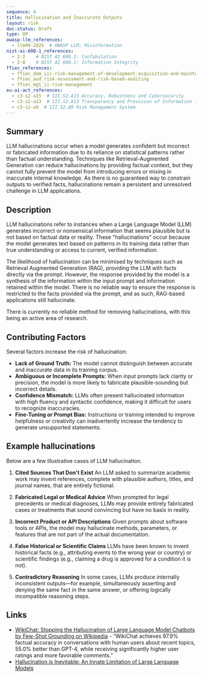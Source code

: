 ```yaml
---
sequence: 4
title: Hallucination and Inaccurate Outputs
layout: risk
doc-status: Draft
type: OP
owasp-llm_references:
  - llm09-2025  # OWASP LLM: Misinformation
nist-ai-600-1_references:
  - 2-2    # NIST AI 600.1: Confabulation
  - 2-8    # NIST AI 600.1: Information Integrity
ffiec_references:
  - ffiec_dam_iii-risk-management-of-development-acquisition-and-maintenance
  - ffiec_aud_risk-assessment-and-risk-based-auditing
  - ffiec_mgt_ii-risk-management
eu-ai-act_references:
  - c3-s2-a15  # III.S2.A15 Accuracy, Robustness and Cybersecurity
  - c3-s2-a13  # III.S2.A13 Transparency and Provision of Information to Deployers
  - c3-s2-a9  # III.S2.A9 Risk Management System
---
```


## Summary

LLM hallucinations occur when a model generates confident but incorrect or fabricated information due to its reliance on statistical patterns rather than factual understanding. Techniques like Retrieval-Augmented Generation can reduce hallucinations by providing factual context, but they cannot fully prevent the model from introducing errors or mixing in inaccurate internal knowledge. As there is no guaranteed way to constrain outputs to verified facts, hallucinations remain a persistent and unresolved challenge in LLM applications.

## Description

LLM hallucinations refer to instances when a Large Language Model (LLM) generates incorrect or nonsensical information that seems plausible but is not based on factual data or reality. These "hallucinations" occur because the model generates text based on patterns in its training data rather than true understanding or access to current, verified information.

The likelihood of hallucination can be minimised by techniques such as Retrieval Augmented Generation (RAG), providing the LLM with facts directly via the prompt. However, the response provided by the model is a synthesis of the information within the input prompt and information retained within the model. There is no reliable way to ensure the response is restricted to the facts provided via the prompt, and as such, RAG-based applications still hallucinate.

There is currently no reliable method for removing hallucinations, with this being an active area of research.

## Contributing Factors

Several factors increase the risk of hallucination:

 - **Lack of Ground Truth:** The model cannot distinguish between accurate and inaccurate data in its training corpus.
 - **Ambiguous or Incomplete Prompts:** When input prompts lack clarity or precision, the model is more likely to fabricate plausible-sounding but incorrect details.
 - **Confidence Mismatch:** LLMs often present hallucinated information with high fluency and syntactic confidence, making it difficult for users to recognize inaccuracies.
 - **Fine-Tuning or Prompt Bias:** Instructions or training intended to improve helpfulness or creativity can inadvertently increase the tendency to generate unsupported statements.

## Example hallucinations

Below are a few illustrative cases of LLM hallucination.

1. **Cited Sources That Don't Exist**
   An LLM asked to summarize academic work may invent references, complete with plausible authors, titles, and journal names, that are entirely fictional.

2. **Fabricated Legal or Medical Advice**
   When prompted for legal precedents or medical diagnoses, LLMs may provide entirely fabricated cases or treatments that sound convincing but have no basis in reality.

3. **Incorrect Product or API Descriptions**
   Given prompts about software tools or APIs, the model may hallucinate methods, parameters, or features that are not part of the actual documentation.

4. **False Historical or Scientific Claims**
   LLMs have been known to invent historical facts (e.g., attributing events to the wrong year or country) or scientific findings (e.g., claiming a drug is approved for a condition it is not).

5. **Contradictory Reasoning**
   In some cases, LLMs produce internally inconsistent outputs—for example, simultaneously asserting and denying the same fact in the same answer, or offering logically incompatible reasoning steps.

## Links

* [WikiChat: Stopping the Hallucination of Large Language Model Chatbots by Few-Shot Grounding on Wikipedia](https://arxiv.org/abs/2305.14292) - “WikiChat achieves 97.9% factual accuracy in conversations with human users about recent topics, 55.0% better than GPT-4, while receiving significantly higher user ratings and more favorable comments.”
* [Hallucination is Inevitable: An Innate Limitation of Large Language Models](https://arxiv.org/abs/2401.11817)
